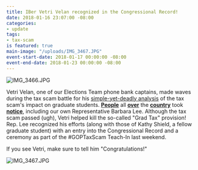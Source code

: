 ```yaml
---
title: IBer Vetri Velan recognized in the Congressional Record!
date: 2018-01-16 23:07:00 -08:00
categories:
- update
tags:
- tax-scam
is featured: true
main-image: "/uploads/IMG_3467.JPG"
event-start-date: 2018-01-17 00:00:00 -08:00
event-end-date: 2018-01-23 00:00:00 -08:00
---
```


![IMG_3466.JPG](/uploads/IMG_3466.JPG)

Vetri Velan, one of our Elections Team phone bank captains, made waves during the tax scam battle for his [simple-yet-deadly analysis][analysis] of the tax scam's impact on graduate students. **[People][1]** all **[over][2]** the **[country][3]** took **[notice][4]**, including our own Representative Barbara Lee. Although the tax scam passed (ugh), Vetri helped kill the so-called "Grad Tax" provision! Rep. Lee recognized his efforts (along with those of Kathy Shield, a fellow graduate student) with an entry into the Congressional Record and a ceremony as part of the #GOPTaxScam Teach-In last weekend.

If you see Vetri, make sure to tell him "Congratulations!"

![IMG_3467.JPG](/uploads/IMG_3467.JPG)


[analysis]: https://drive.google.com/file/d/10dIZsw1aj9Ls_fi7lTXQvXi7ngOI0Cv-/view
[1]: https://www.nytimes.com/2017/11/29/us/california-today-graduate-students-fear-tax-increase.html
[2]: http://www.newsindiatimes.com/berkeley-student-vetri-velan-builds-online-calculator-to-decode-republican-tax-plan
[3]: https://www.chronicle.com/article/How-the-GOP-Tax-Plan-Could/241702
[4]: http://www.dailycal.org/2017/11/17/gop-tax-plan-will-devastate-graduate-students/